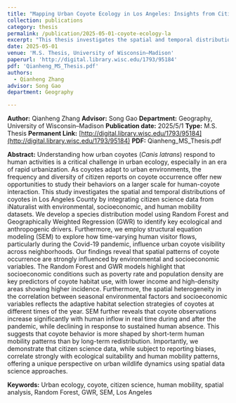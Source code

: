```yaml
---
title: "Mapping Urban Coyote Ecology in Los Angeles: Insights from Citizen Science and Human Mobility Data"
collection: publications
category: thesis
permalink: /publication/2025-05-01-coyote-ecology-la
excerpt: "This thesis investigates the spatial and temporal distributions of urban coyotes in Los Angeles County by integrating citizen science data from iNaturalist with environmental, socioeconomic, and human mobility datasets. Using Random Forest, Geographically Weighted Regression, and structural equation modeling, the study reveals how ecological and anthropogenic factors, including real-time human mobility during the Covid-19 pandemic, shape coyote occurrence and visibility across neighborhoods. <br/> <img src='/images/paper7.png' style='width:500px; height:500px;'>"
date: 2025-05-01
venue: 'M.S. Thesis, University of Wisconsin–Madison'
paperurl: 'http://digital.library.wisc.edu/1793/95184'
pdf: 'Qianheng_MS_Thesis.pdf'
authors:
  - Qianheng Zhang
advisor: Song Gao
department: Geography

---
```


**Author:** Qianheng Zhang
**Advisor:** Song Gao
**Department:** Geography, University of Wisconsin–Madison
**Publication date:** 2025/5/1
**Type:** M.S. Thesis
**Permanent Link:** [http://digital.library.wisc.edu/1793/95184](http://digital.library.wisc.edu/1793/95184)
**PDF:** Qianheng_MS_Thesis.pdf

**Abstract:**
Understanding how urban coyotes (*Canis latrans*) respond to human activities is a critical challenge in urban ecology, especially in an era of rapid urbanization. As coyotes adapt to urban environments, the frequency and diversity of citizen reports on coyote occurrence offer new opportunities to study their behaviors on a larger scale for human-coyote interaction. This study investigates the spatial and temporal distributions of coyotes in Los Angeles County by integrating citizen science data from iNaturalist with environmental, socioeconomic, and human mobility datasets. We develop a species distribution model using Random Forest and Geographically Weighted Regression (GWR) to identify key ecological and anthropogenic drivers. Furthermore, we employ structural equation modeling (SEM) to explore how time-varying human visitor flows, particularly during the Covid-19 pandemic, influence urban coyote visibility across neighborhoods. Our findings reveal that spatial patterns of coyote occurrence are strongly influenced by environmental and socioeconomic variables. The Random Forest and GWR models highlight that socioeconomic conditions such as poverty rate and population density are key predictors of coyote habitat use, with lower income and high-density areas showing higher incidence. Furthermore, the spatial heterogeneity in the correlation between seasonal environmental factors and socioeconomic variables reflects the adaptive habitat selection strategies of coyotes at different times of the year. SEM further reveals that coyote observations increase significantly with human inflow in real time during and after the pandemic, while declining in response to sustained human absence. This suggests that coyote behavior is more shaped by short-term human mobility patterns than by long-term redistribution. Importantly, we demonstrate that citizen science data, while subject to reporting biases, correlate strongly with ecological suitability and human mobility patterns, offering a unique perspective on urban wildlife dynamics using spatial data science approaches.

**Keywords:** Urban ecology, coyote, citizen science, human mobility, spatial analysis, Random Forest, GWR, SEM, Los Angeles
